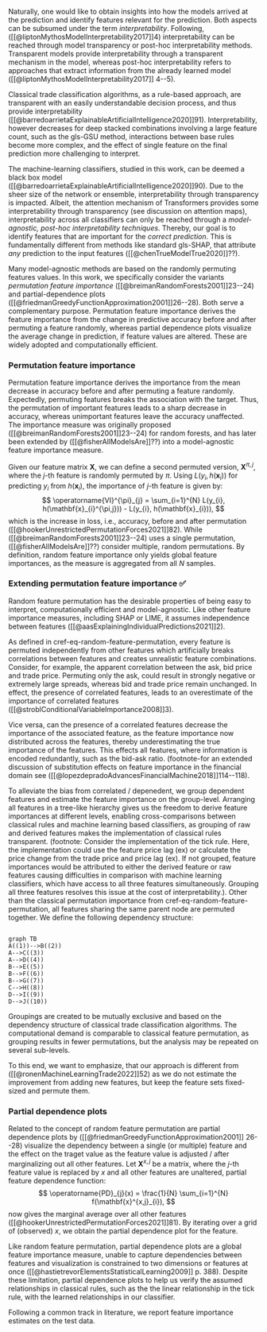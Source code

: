 
Naturally, one would like to obtain insights into how the models arrived at the prediction and identify features relevant for the prediction. Both aspects can be subsumed under the term *interpretability*. Following, ([[@liptonMythosModelInterpretability2017]]4) interpretability can be reached through model transparency or post-hoc interpretability methods. Transparent models provide interpretability through a transparent mechanism in the model, whereas post-hoc interpretability refers to approaches that extract information from the already learned model ([[@liptonMythosModelInterpretability2017]] 4--5). 

Classical trade classification algorithms, as a rule-based approach, are transparent with an easily understandable decision process, and thus provide interpretability ([[@barredoarrietaExplainableArtificialIntelligence2020]]91). Interpretability, however decreases for deep stacked combinations involving a large feature count, such as the gls-GSU method, interactions between base rules become more complex, and the effect of single feature on the final prediction more challenging to interpret. 

The machine-learning classifiers, studied in this work, can be deemed a black box model ([[@barredoarrietaExplainableArtificialIntelligence2020]]90). Due to the sheer size of the network or ensemble, interpretability through transparency is impacted. Albeit, the attention mechanism of Transformers provides some interpretability through transparency (see discussion on attention maps),  interpretability across all classifiers can only be reached through a *model-agnostic, post-hoc interpretability techniques*. Thereby, our goal is to identify features that are important for the *correct prediction*. This is fundamentally different from methods like standard gls-SHAP, that attribute *any* prediction to the input features ([[@chenTrueModelTrue2020]]??).

Many model-agnostic methods are based on the randomly permuting features values. In this work, we specifically consider the variants *permutation feature importance* ([[@breimanRandomForests2001]]23--24) and partial-dependence plots ([[@friedmanGreedyFunctionApproximation2001]]26--28). Both serve a complementary purpose. Permutation feature importance derives the feature importance from the change in predictive accuracy before and after permuting a feature randomly, whereas partial dependence plots visualize the average change in prediction, if feature values are altered. These are widely adopted and computationally efficient.

### Permutation feature importance

Permutation feature importance derives the importance from the mean decrease in accuracy before and after permuting a feature randomly. Expectedly, permuting features breaks the association with the target. Thus, the permutation of important features leads to a sharp decrease in accuracy, whereas unimportant features leave the accuracy unaffected. 
The importance measure was originally proposed ([[@breimanRandomForests2001]]23--24) for random forests, and has later been extended by ([[@fisherAllModelsAre]]??) into a model-agnostic feature importance measure. 

Given our feature matrix $\mathbf{X}$, we can define a second permuted version, $\mathbf{X}^{\pi,j}$, where the $j$-th feature is randomly permuted by $\pi$. Using $L(y_i, h(\mathbf{x}_i))$ for predicting $y_i$ from $h(\mathbf{x}_{i})$, the importance of $j$-th feature is given by:
$$
\operatorname{VI}^{\pi}_{j} = \sum_{i=1}^{N} L(y_{i}, h(\mathbf{x}_{i}^{\pi,j})) - L(y_{i}, h(\mathbf{x}_{i})),
$$
which is the increase in loss, i.e., accuracy, before and after permutation ([[@hookerUnrestrictedPermutationForces2021]]82). While ([[@breimanRandomForests2001]]23--24) uses a single permutation, ([[@fisherAllModelsAre]]??) consider multiple, random permutations. By definition, random feature importance only yields global feature importances, as the measure is aggregated from all $N$ samples.

### Extending permutation feature importance ✅
Random feature permutation has the desirable properties of being easy to interpret, computationally efficient and model-agnostic. Like other feature importance measures, including SHAP or LIME, it assumes independence between features ([[@aasExplainingIndividualPredictions2021]]2). 

As defined in cref-eq-random-feature-permutation, every feature is permuted independently from other features which artificially breaks correlations between features and creates unrealistic feature combinations. Consider, for example, the apparent correlation between the ask, bid price and trade price. Permuting only the ask, could result in strongly negative or extremely large spreads, whereas bid and trade price remain unchanged. In effect, the presence of correlated features, leads to an overestimate of the importance of correlated features ([[@stroblConditionalVariableImportance2008]]3). 

Vice versa, can the presence of a correlated features decrease the importance of the associated feature, as the feature importance now distributed across the features, thereby underestimating the true importance of the features. This effects all features, where information is encoded redundantly, such as the bid-ask ratio. (footnote-for an extended discussion of substitution effects on feature importance in the financial domain see ([[@lopezdepradoAdvancesFinancialMachine2018]]114--118).

To alleviate the bias from correlated / depenedent, we group dependent features and estimate the feature importance on the group-level. Arranging all features in a tree-like hierarchy gives us the freedom to derive feature importances at different levels, enabling cross-comparisons between classical rules and machine learning based classifiers, as grouping of raw and derived features makes the implementation of classical rules transparent. (footnote: Consider the implementation of the tick rule. Here, the implementation could use the feature price lag (ex) or calculate the price change from the trade price and price lag (ex). If not grouped, feature importances would be attributed to either the derived feature or raw features causing difficulties in comparison with machine learning classifiers, which have access to all three features simultaneously. Grouping all three features resolves this issue at the cost of interpretability.). Other than the classical permutation importance from cref-eq-random-feature-permutation, all features sharing the same parent node are permuted together. We define the following dependency structure:

```mermaid

graph TB 
A((1))-->B((2))
A-->C((3))
A-->D((4))
B-->E((5)) 
B-->F((6))
B-->G((7))
C-->H((8))
D-->I((9))
D-->J((10))
```
Groupings are created to be mutually exclusive and based on the dependency structure of classical trade classification algorithms. The computational demand is comparable to classical feature permutation, as grouping results in fewer permutations, but the analysis may be repeated on several sub-levels. 

To this end, we want to emphasize, that our approach is different from ([[@ronenMachineLearningTrade2022]]52) as we do not estimate the improvement from adding new features, but keep the feature sets fixed-sized and permute them.

### Partial dependence plots
Related to the concept of random feature permutation are partial dependence plots by ([[@friedmanGreedyFunctionApproximation2001]] 26--28) visualize the dependency between a single (or multiple) feature and the effect on the traget value as the feature value is adjusted / after marginalizing out all other features. Let $\mathbf{X}^{x,j}$ be a matrix, where the $j$-th feature value is replaced by $x$ and all other features are unaltered, partial feature dependence function:
$$
\operatorname{PD}_{j}(x) = \frac{1}{N} \sum_{i=1}^{N} f(\mathbf{x}^{x,j}_{i}),
$$
now gives the marginal average over all other features ([[@hookerUnrestrictedPermutationForces2021]]81). By iterating over a grid of (observed) $x$, we obtain the partial dependence plot for the feature.

Like random feature permutation, partial dependence plots are a global feature importance measure, unable to capture dependencies between features and visualization is constrained to two dimensions or features at once ([[@hastietrevorElementsStatisticalLearning2009]] p. 388). Despite these limitation, partial dependence plots to help us verify the assumed relationships in classical rules, such as the the linear relationship in the tick rule, with the learned relationships in our classifier.


Following a common track in literature, we report feature importance estimates on the test data. 